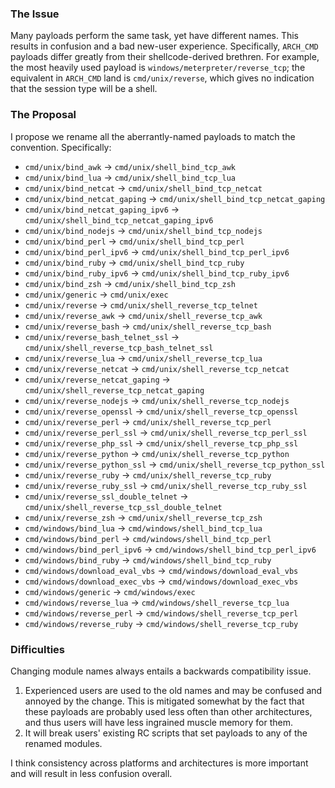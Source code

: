 ### The Issue
Many payloads perform the same task, yet have different names. This results in confusion and a bad new-user experience. Specifically, `ARCH_CMD` payloads differ greatly from their shellcode-derived brethren. For example, the most heavily used payload is `windows/meterpreter/reverse_tcp`; the equivalent in `ARCH_CMD` land is `cmd/unix/reverse`, which gives no indication that the session type will be a shell.

### The Proposal
I propose we rename all the aberrantly-named payloads to match the convention. Specifically:

* `cmd/unix/bind_awk`                        ->   `cmd/unix/shell_bind_tcp_awk`
* `cmd/unix/bind_lua`                        ->   `cmd/unix/shell_bind_tcp_lua`
* `cmd/unix/bind_netcat`                     ->   `cmd/unix/shell_bind_tcp_netcat`
* `cmd/unix/bind_netcat_gaping`              ->   `cmd/unix/shell_bind_tcp_netcat_gaping`
* `cmd/unix/bind_netcat_gaping_ipv6`         ->   `cmd/unix/shell_bind_tcp_netcat_gaping_ipv6`
* `cmd/unix/bind_nodejs`                     ->   `cmd/unix/shell_bind_tcp_nodejs`
* `cmd/unix/bind_perl`                       ->   `cmd/unix/shell_bind_tcp_perl`
* `cmd/unix/bind_perl_ipv6`                  ->   `cmd/unix/shell_bind_tcp_perl_ipv6`
* `cmd/unix/bind_ruby`                       ->   `cmd/unix/shell_bind_tcp_ruby`
* `cmd/unix/bind_ruby_ipv6`                  ->   `cmd/unix/shell_bind_tcp_ruby_ipv6`
* `cmd/unix/bind_zsh`                        ->   `cmd/unix/shell_bind_tcp_zsh`
* `cmd/unix/generic`                         ->   `cmd/unix/exec`
* `cmd/unix/reverse`                         ->   `cmd/unix/shell_reverse_tcp_telnet`
* `cmd/unix/reverse_awk`                     ->   `cmd/unix/shell_reverse_tcp_awk`
* `cmd/unix/reverse_bash`                    ->   `cmd/unix/shell_reverse_tcp_bash`
* `cmd/unix/reverse_bash_telnet_ssl`         ->   `cmd/unix/shell_reverse_tcp_bash_telnet_ssl`
* `cmd/unix/reverse_lua`                     ->   `cmd/unix/shell_reverse_tcp_lua`
* `cmd/unix/reverse_netcat`                  ->   `cmd/unix/shell_reverse_tcp_netcat`
* `cmd/unix/reverse_netcat_gaping`           ->   `cmd/unix/shell_reverse_tcp_netcat_gaping`
* `cmd/unix/reverse_nodejs`                  ->   `cmd/unix/shell_reverse_tcp_nodejs`
* `cmd/unix/reverse_openssl`                 ->   `cmd/unix/shell_reverse_tcp_openssl`
* `cmd/unix/reverse_perl`                    ->   `cmd/unix/shell_reverse_tcp_perl`
* `cmd/unix/reverse_perl_ssl`                ->   `cmd/unix/shell_reverse_tcp_perl_ssl`
* `cmd/unix/reverse_php_ssl`                 ->   `cmd/unix/shell_reverse_tcp_php_ssl`
* `cmd/unix/reverse_python`                  ->   `cmd/unix/shell_reverse_tcp_python`
* `cmd/unix/reverse_python_ssl`              ->   `cmd/unix/shell_reverse_tcp_python_ssl`
* `cmd/unix/reverse_ruby`                    ->   `cmd/unix/shell_reverse_tcp_ruby`
* `cmd/unix/reverse_ruby_ssl`                ->   `cmd/unix/shell_reverse_tcp_ruby_ssl`
* `cmd/unix/reverse_ssl_double_telnet`       ->   `cmd/unix/shell_reverse_tcp_ssl_double_telnet`
* `cmd/unix/reverse_zsh`                     ->   `cmd/unix/shell_reverse_tcp_zsh`
* `cmd/windows/bind_lua`                     ->   `cmd/windows/shell_bind_tcp_lua`
* `cmd/windows/bind_perl`                    ->   `cmd/windows/shell_bind_tcp_perl`
* `cmd/windows/bind_perl_ipv6`               ->   `cmd/windows/shell_bind_tcp_perl_ipv6`
* `cmd/windows/bind_ruby`                    ->   `cmd/windows/shell_bind_tcp_ruby`
* `cmd/windows/download_eval_vbs`            ->   `cmd/windows/download_eval_vbs`
* `cmd/windows/download_exec_vbs`            ->   `cmd/windows/download_exec_vbs`
* `cmd/windows/generic`                      ->   `cmd/windows/exec`
* `cmd/windows/reverse_lua`                  ->   `cmd/windows/shell_reverse_tcp_lua`
* `cmd/windows/reverse_perl`                 ->   `cmd/windows/shell_reverse_tcp_perl`
* `cmd/windows/reverse_ruby`                 ->   `cmd/windows/shell_reverse_tcp_ruby`

### Difficulties

Changing module names always entails a backwards compatibility issue.

1. Experienced users are used to the old names and may be confused and
   annoyed by the change. This is mitigated somewhat by the fact that
   these payloads are probably used less often than other architectures,
   and thus users will have less ingrained muscle memory for them.
2. It will break users' existing RC scripts that set payloads to any of
   the renamed modules.

I think consistency across platforms and architectures is more important and will result in less confusion overall.
